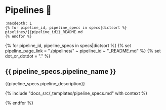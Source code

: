 # Pipelines 🔌

```{toctree}
:maxdepth: 1
{% for pipeline_id, pipeline_specs in specs|dictsort %}
pipelines/{{pipeline_id}}_README.md
{% endfor %}
```
{% for pipeline_id, pipeline_specs in specs|dictsort %}
  {% set pipeline_page_link = "./pipelines/" ~ pipeline_id ~ "_README.md" %}
  {% set dot_or_dotdot = "." %}

## {{ pipeline_specs.pipeline_name }}

{{pipeline_specs.pipeline_description}}

  {% include "docs_src/_templates/pipeline_specs.md" with context %}


{% endfor %}
